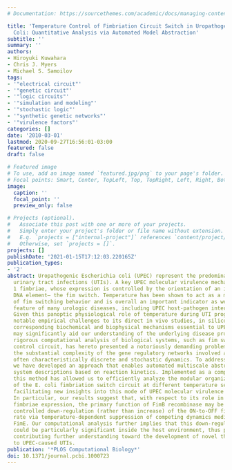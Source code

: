 ```yaml
---
# Documentation: https://sourcethemes.com/academic/docs/managing-content/

title: 'Temperature Control of Fimbriation Circuit Switch in Uropathogenic Escherichia
  Coli: Quantitative Analysis via Automated Model Abstraction'
subtitle: ''
summary: ''
authors:
- Hiroyuki Kuwahara
- Chris J. Myers
- Michael S. Samoilov
tags:
- '"electrical circuit"'
- '"genetic circuit"'
- '"logic circuits"'
- '"simulation and modeling"'
- '"stochastic logic"'
- '"synthetic genetic networks"'
- '"virulence factors"'
categories: []
date: '2010-03-01'
lastmod: 2020-09-27T16:56:01-03:00
featured: false
draft: false

# Featured image
# To use, add an image named `featured.jpg/png` to your page's folder.
# Focal points: Smart, Center, TopLeft, Top, TopRight, Left, Right, BottomLeft, Bottom, BottomRight.
image:
  caption: ''
  focal_point: ''
  preview_only: false

# Projects (optional).
#   Associate this post with one or more of your projects.
#   Simply enter your project's folder or file name without extension.
#   E.g. `projects = ["internal-project"]` references `content/project/deep-learning/index.md`.
#   Otherwise, set `projects = []`.
projects: []
publishDate: '2021-01-15T17:12:03.220165Z'
publication_types:
- '2'
abstract: Uropathogenic Escherichia coli (UPEC) represent the predominant cause of
  urinary tract infections (UTIs). A key UPEC molecular virulence mechanism is type
  1 fimbriae, whose expression is controlled by the orientation of an invertible chromosomal
  DNA element— the fim switch. Temperature has been shown to act as a major regulator
  of fim switching behavior and is overall an important indicator as well as functional
  feature of many urologic diseases, including UPEC host-pathogen interaction dynamics.
  Given this panoptic physiological role of temperature during UTI progression and
  notable empirical challenges to its direct in vivo studies, in silico modeling of
  corresponding biochemical and biophysical mechanisms essential to UPEC pathogenicity
  may significantly aid our understanding of the underlying disease processes. However,
  rigorous computational analysis of biological systems, such as fim switch temperature
  control circuit, has hereto presented a notoriously demanding problem due to both
  the substantial complexity of the gene regulatory networks involved as well as their
  often characteristically discrete and stochastic dynamics. To address these issues,
  we have developed an approach that enables automated multiscale abstraction of biological
  system descriptions based on reaction kinetics. Implemented as a computational tool,
  this method has allowed us to efficiently analyze the modular organization and behavior
  of the E. coli fimbriation switch circuit at different temperature settings, thus
  facilitating new insights into this mode of UPEC molecular virulence regulation.
  In particular, our results suggest that, with respect to its role in shutting down
  fimbriae expression, the primary function of FimB recombinase may be to effect a
  controlled down-regulation (rather than increase) of the ON-to-OFF fim switching
  rate via temperature-dependent suppression of competing dynamics mediated by recombinase
  FimE. Our computational analysis further implies that this down-regulation mechanism
  could be particularly significant inside the host environment, thus potentially
  contributing further understanding toward the development of novel therapeutic approaches
  to UPEC-caused UTIs.
publication: '*PLOS Computational Biology*'
doi: 10.1371/journal.pcbi.1000723
---
```

